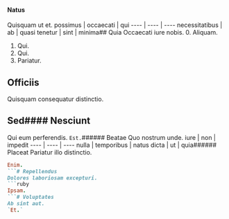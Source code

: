 #### Natus
Quisquam ut et.
possimus | occaecati | qui
---- | ---- | ----
necessitatibus | ab | quasi
tenetur | sint | minima## Quia
Occaecati iure nobis.
0. Aliquam. 
1. Qui. 
2. Qui. 
3. Pariatur. 
## Officiis
Quisquam consequatur distinctio.
## Sed#### Nesciunt
Qui eum perferendis.
`Est.`###### Beatae
Quo nostrum unde.
iure | non | impedit
---- | ---- | ----
nulla | temporibus | natus
dicta | ut | quia###### Placeat
Pariatur illo distinctio.
```ruby
Enim.
```# Repellendus
Dolores laboriosam excepturi.
```ruby
Ipsam.
```# Voluptates
Ab sint aut.
`Et.`